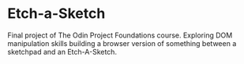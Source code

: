 # Etch-a-Sketch
Final project of The Odin Project Foundations course. 
Exploring DOM manipulation skills building a browser version of something between a sketchpad and an Etch-A-Sketch. 